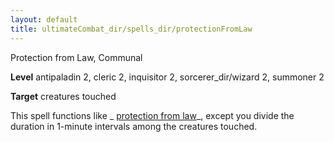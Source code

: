 ```yaml
---
layout: default
title: ultimateCombat_dir/spells_dir/protectionFromLaw
---
```

Protection from Law, Communal

**Level** antipaladin 2, cleric 2, inquisitor 2, sorcerer_dir/wizard 2, summoner 2

**Target** creatures touched

This spell functions like _ [protection from law](spells_dir/protectionFromLaw#_protection-from-law)_, except you divide the duration in 1-minute intervals among the creatures touched.

